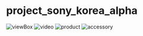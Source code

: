 # project_sony_korea_alpha

![viewBox](https://user-images.githubusercontent.com/34502254/150124523-03666348-2968-48f2-a8f7-435c24aeb4f5.gif)
![video](https://user-images.githubusercontent.com/34502254/150124638-1c201a4e-e329-4ae6-80fd-e1538b5e65df.gif)
![product](https://user-images.githubusercontent.com/34502254/150124645-ad49bd48-592b-414c-b3ef-34999f743ee0.gif)
![accessory](https://user-images.githubusercontent.com/34502254/150124648-f2959dfd-c3d4-4a35-b996-d204dcfb59b6.gif)
